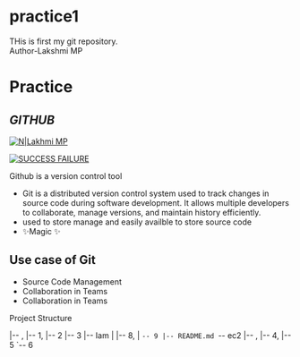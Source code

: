 # practice1
THis is first my git repository.
<br>
Author-Lakshmi MP

# Practice 
## _GITHUB_

[![N|Lakhmi MP](https://cldup.com/dTxpPi9lDf.thumb.png)](https://nodesource.com/products/nsolid)

[![SUCCESS FAILURE](https://travis-ci.org/joemccann/dillinger.svg?branch=master)](https://travis-ci.org/joemccann/dillinger)

Github is a version control tool
- Git is a distributed version control system used to track changes in source code during software development. It allows multiple developers to collaborate, manage versions, and maintain history efficiently.
- used to store manage and easily availble to store source code
- ✨Magic ✨

## Use case of Git

- Source Code Management
- Collaboration in Teams
- Collaboration in Teams

Project Structure

|-- ,
|-- 1,
|-- 2
|-- 3
|-- Iam
|   |-- 8,
|   `-- 9
|-- README.md
`-- ec2
    |-- ,
    |-- 4,
    |-- 5
    `-- 6

